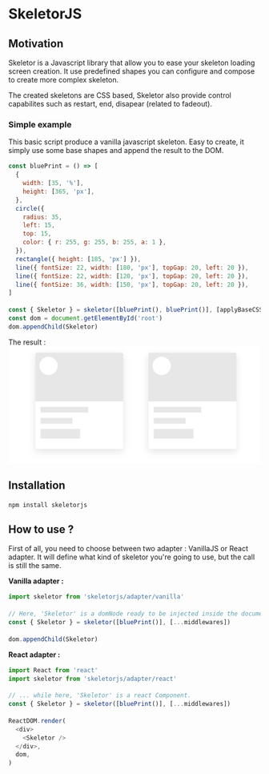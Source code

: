 # SkeletorJS

## Motivation

Skeletor is a Javascript library that allow you to ease your skeleton loading screen creation.
It use predefined shapes you can configure and compose to create more complex skeleton.

The created skeletons are CSS based, Skeletor also provide control capabilites such as restart, end, disapear (related to fadeout).

### Simple example

This basic script produce a vanilla javascript skeleton.
Easy to create, it simply use some base shapes and append the result to the DOM.

```javascript
const bluePrint = () => [
  {
    width: [35, '%'],
    height: [365, 'px'],
  },
  circle({
    radius: 35,
    left: 15,
    top: 15,
    color: { r: 255, g: 255, b: 255, a: 1 },
  }),
  rectangle({ height: [185, 'px'] }),
  line({ fontSize: 22, width: [180, 'px'], topGap: 20, left: 20 }),
  line({ fontSize: 22, width: [120, 'px'], topGap: 20, left: 20 }),
  line({ fontSize: 36, width: [150, 'px'], topGap: 20, left: 20 }),
]

const { Skeletor } = skeletor([bluePrint(), bluePrint()], [applyBaseCSS])
const dom = document.getElementById('root')
dom.appendChild(Skeletor)
```

The result :
![enter image description here](https://raw.githubusercontent.com/axel-springer-kugawana/skeletor/master/doc/screen1.JPG)

## Installation

    npm install skeletorjs

## How to use ?

First of all, you need to choose between two adapter : VanillaJS or React adapter. It will define what kind of skeletor you're going to use, but the call is still the same.

**Vanilla adapter :**

```javascript
import skeletor from 'skeletorjs/adapter/vanilla'

// Here, 'Skeletor' is a domNode ready to be injected inside the document ...
const { Skeletor } = skeletor([bluePrint()], [...middlewares])

dom.appendChild(Skeletor)
```

**React adapter :**

```javascript
import React from 'react'
import skeletor from 'skeletorjs/adapter/react'

// ... while here, 'Skeletor' is a react Component.
const { Skeletor } = skeletor([bluePrint()], [...middlewares])

ReactDOM.render(
  <div>
    <Skeletor />
  </div>,
  dom,
)
```
